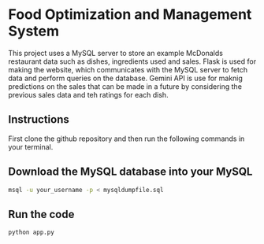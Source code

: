 # Food Optimization and Management System
This project uses a MySQL server to store an example McDonalds restaurant data such as dishes, ingredients used and sales. Flask is used for making the website, which communicates with the MySQL server to fetch data and perform queries on the database. Gemini API is use for maknig predictions on the sales that can be made in a future by considering the previous sales data and teh ratings for each dish. 

## Instructions
First clone the github repository and then run the following commands in your terminal.

## Download the MySQL database into your MySQL
```bash
msql -u your_username -p < mysqldumpfile.sql
```
## Run the code
```bash
python app.py
```
